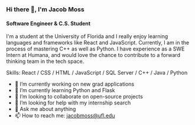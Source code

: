### Hi there 👋, I'm Jacob Moss
#### Software Engineer & C.S. Student
I'm a student at the University of Florida and I really enjoy learning languages and frameworks like React and JavaScript. Currently, I am in the process of mastering C++ as well as Python. I have experience as a SWE Intern at Humana, and would love the chance to contribute to a forward thinking team in the tech space.

Skills: React / CSS / HTML / JavaScript / SQL Server / C++ / Java / Python

- 🔭 I’m currently working on new grad applications 
- 🌱 I’m currently learning Python and Flask
- 👯 I’m looking to collaborate on open-source projects 
- 🤔 I’m looking for help with my internship search 
- 💬 Ask me about anything 
- 📫 How to reach me: jacobmoss@ufl.edu 

